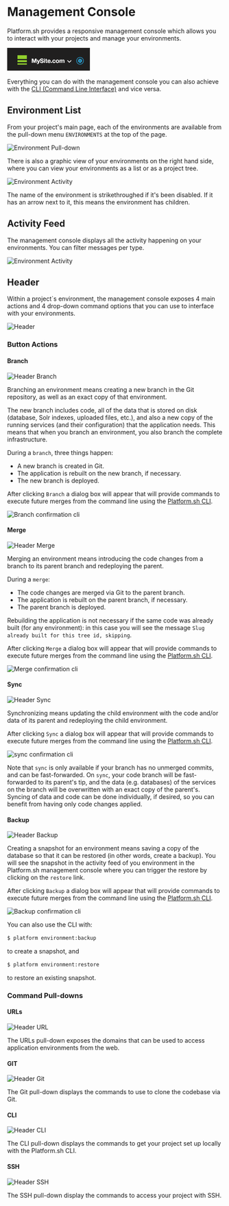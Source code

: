 # Management Console

Platform.sh provides a responsive management console which allows you to interact with your projects and manage your environments. 

![Management Console](/images/Project.png)

Everything you can do with the management console you can also achieve with the  [CLI (Command Line Interface)](/gettingstarted/cli.md) and vice versa.

## Environment List

From your project's main page, each of the environments are available from the pull-down menu `ENVIRONMENTS` at the top of the page. 

![Environment Pull-down](/images/env_pulldown.png)

There is also a graphic view of your environments on the right hand side, where you can view your environments as a list or as a project tree. 

![Environment Activity](/images/envs.png)

The name of the environment is strikethroughed if it's been disabled. If it has an arrow next to it, this means the environment has children.

## Activity Feed

The management console displays all the activity happening on your environments. You can filter messages per type.

![Environment Activity](/images/activity.png)


## Header

Within a project`s environment, the management console exposes 4 main actions and 4 drop-down command options that you can use to interface with your environments. 

![Header](/images/header_new.png)

### Button Actions

#### Branch

![Header Branch](/images/header_branch.png)

Branching an environment means creating a new branch in the Git repository, as well as an exact copy of that environment.

The new branch includes code, all of the data that is stored on disk (database, Solr indexes, uploaded files, etc.), and also a new copy of the running services (and their configuration) that the application needs. This means that when you branch an environment, you also branch the complete infrastructure.

During a `branch`, three things happen:

* A new branch is created in Git.
* The application is rebuilt on the new branch, if necessary.
* The new branch is deployed.

After clicking `Branch` a dialog box will appear that will provide commands to execute future merges from the command line using the [Platform.sh CLI](/gettingstarted/cli.md).

![Branch confirmation cli](/images/header_branch_box.png)

#### Merge

![Header Merge](/images/header_merge.png)

Merging an environment means introducing the code changes from a branch to its parent branch and redeploying the parent.

During a `merge`:

* The code changes are merged via Git to the parent branch.
* The application is rebuilt on the parent branch, if necessary.
* The parent branch is deployed.

Rebuilding the application is not necessary if the same code was already built (for any environment): in this case you will see the message ``Slug already built for this tree id, skipping``.

After clicking `Merge` a dialog box will appear that will provide commands to execute future merges from the command line using the [Platform.sh CLI](/gettingstarted/cli.md).

![Merge confirmation cli](/images/header_merge_box.png)

#### Sync

![Header Sync](/images/header_sync.png)

Synchronizing means updating the child environment with the code and/or data of its parent and redeploying the child environment.

After clicking `Sync` a dialog box will appear that will provide commands to execute future merges from the command line using the [Platform.sh CLI](/gettingstarted/cli.md).

![sync confirmation cli](/images/header_sync_box.png)

Note that `sync` is only available if your branch has no unmerged commits, and can be fast-forwarded. On `sync`, your code branch will be fast-forwarded to its parent's tip, and the data (e.g. databases) of the services on the branch will be overwritten with an exact copy of the parent's. Syncing of data and code can be done individually, if desired, so you can benefit from having only code changes applied.

#### Backup

![Header Backup](/images/header_backup.png)

Creating a snapshot for an environment means saving a copy of the database so that it can be restored (in other words, create a backup). You will see the snapshot in the activity feed of you environment in the Platform.sh management console where you can trigger the restore by
clicking on the `restore` link.

After clicking `Backup` a dialog box will appear that will provide commands to execute future merges from the command line using the [Platform.sh CLI](/gettingstarted/cli.md).

![Backup confirmation cli](/images/header_backup_box.png)

You can also use the CLI with:

```bash
$ platform environment:backup
```

to create a snapshot, and

```bash
$ platform environment:restore
```

to restore an existing snapshot.

### Command Pull-downs

#### URLs

![Header URL](/images/header_url.png)

The URLs pull-down exposes the domains that can be used to access application environments from the web.

#### GIT

![Header Git](/images/header_git.png)

The Git pull-down displays the commands to use to clone the codebase via Git.

#### CLI

![Header CLI](/images/header_cli.png)

The CLI pull-down displays the commands to get your project set up locally with the Platform.sh CLI.

#### SSH

![Header SSH](/images/header_ssh.png)

The SSH pull-down display the commands to access your project with SSH.
